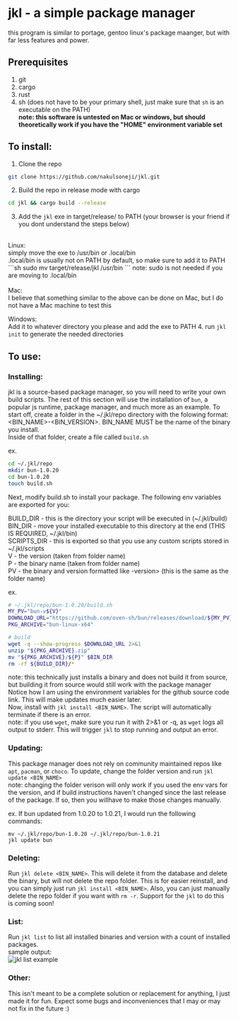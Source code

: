 # jkl - a simple package manager
this program is similar to portage, gentoo linux's package maanger, but with far less features and power.
## Prerequisites
1. git
2. cargo
3. rust
4. sh (does not have to be your primary shell, just make sure that `sh` is an executable on the PATH)<br>
<b>note: this software is untested on Mac or windows, but should theoretically work if you have the "HOME" environment variable set</b>
## To install:
1. Clone the repo
```sh
git clone https://github.com/nakulsoneji/jkl.git
```
2. Build the repo in release mode with cargo
```sh
cd jkl && cargo build --release
```
3. Add the `jkl` exe in target/release/ to PATH (your browser is your friend if you dont understand the steps below)</br>
<br>
Linux: <br>
simply move the exe to /usr/bin or .local/bin <br>
.local/bin is usually not on PATH by default, so make sure to add it to PATH 
```sh
sudo mv target/release/jkl /usr/bin
```
note: sudo is not needed if you are moving to .local/bin<br>
<br>
Mac:<br>
I believe that something similar to the above can be done on Mac, but I do not have a Mac machine to test this<br>

Windows:<br>
Add it to whatever directory you please and add the exe to PATH
4. run `jkl init` to generate the needed directories

## To use:
### Installing:
jkl is a source-based package manager, so you will need to write your own build scripts. The rest of this section will use the installation of `bun`, a popular js runtime, package manager, and much more as an example.
To start off, create a folder in the ~/.jkl/repo directory with the folowing format: <BIN_NAME>-<BIN_VERSION>. BIN_NAME MUST be the name of the binary you install. <br>
Inside of that folder, create a file called `build.sh`

ex.
```sh
cd ~/.jkl/repo
mkdir bun-1.0.20
cd bun-1.0.20
touch build.sh
```

Next, modify build.sh to install your package. The following env variables are exported for you:<br>

BUILD_DIR - this is the directory your script will be executed in (~/.jkl/build) <br>
BIN_DIR - move your installed executable to this directory at the end (THIS IS REQUIRED, ~/.jkl/bin) <br>
SCRIPTS_DIR - this is exported so that you use any custom scripts stored in ~/.jkl/scripts <br>
V - the version (taken from folder name) <br>
P - the binary name (taken from folder name) <br>
PV - the binary and version formatted like <binary>-version> (this is the same as the folder name) <br>

ex.
```sh
# ~/.jkl/repo/bun-1.0.20/build.sh
MY_PV="bun-v${V}"
DOWNLOAD_URL="https://github.com/oven-sh/bun/releases/download/${MY_PV}/bun-linux-x64.zip"
PKG_ARCHIVE="bun-linux-x64"

# build
wget -q --show-progress $DOWNLOAD_URL 2>&1
unzip "${PKG_ARCHIVE}.zip"
mv "${PKG_ARCHIVE}/${P}" $BIN_DIR
rm -rf ${BUILD_DIR}/*
```
note: this technically just installs a binary and does not build it from source, but building it from source would still work with the package manager<br>
Notice how I am using the environment variables for the github source code link. This will make updates much easier later.<br>
Now, install with `jkl install <BIN_NAME>`. The script will automatically terminate if there is an error. <br>
note: if you use `wget`, make sure you run it with 2>&1 or -q, as `wget` logs all output to stderr. This will trigger `jkl` to stop running and output an error.

### Updating:
This package manager does not rely on community maintained repos like `apt`, `pacman`, or `choco`. To update, change the folder version and run `jkl update <BIN_NAME>`<br>
note: changing the folder verison will only work if you used the env vars for the version, and if build instructions haven't changed since the last release of the package. If so, then you willhave to make those changes manually.<br>

ex. 
If bun updated from 1.0.20 to 1.0.21, I would run the following commands:
```
mv ~/.jkl/repo/bun-1.0.20 ~/.jkl/repo/bun-1.0.21
jkl update bun
```

### Deleting:
Run `jkl delete <BIN_NAME>`. This will delete it from the database and delete the binary, but will not delete the repo folder. This is for easier reinstall, and you can simply just run `jkl install <BIN_NAME>`. Also, you can just manually delete the repo folder if you want with `rm -r`. Support for the `jkl` to do this is coming soon!

### List:
Run `jkl list` to list all installed binaries and version with a count of installed packages.<br>
sample output:<br>
![jkl list example](https://github.com/nakulsoneji/jkl/assets/98666847/86280aa8-1e39-443d-9068-48b727fb2391)


### Other:
This isn't meant to be a complete solution or replacement for anything, I just made it for fun. Expect some bugs and inconveniences that I may or may not fix in the future :)
